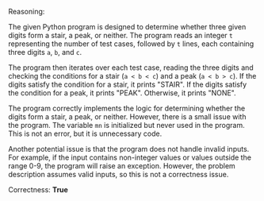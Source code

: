 Reasoning:

The given Python program is designed to determine whether three given digits form a stair, a peak, or neither. The program reads an integer `t` representing the number of test cases, followed by `t` lines, each containing three digits `a`, `b`, and `c`.

The program then iterates over each test case, reading the three digits and checking the conditions for a stair (`a < b < c`) and a peak (`a < b > c`). If the digits satisfy the condition for a stair, it prints "STAIR". If the digits satisfy the condition for a peak, it prints "PEAK". Otherwise, it prints "NONE".

The program correctly implements the logic for determining whether the digits form a stair, a peak, or neither. However, there is a small issue with the program. The variable `mn` is initialized but never used in the program. This is not an error, but it is unnecessary code.

Another potential issue is that the program does not handle invalid inputs. For example, if the input contains non-integer values or values outside the range 0-9, the program will raise an exception. However, the problem description assumes valid inputs, so this is not a correctness issue.

Correctness: **True**